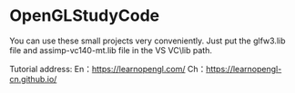 # OpenGLStudyCode

You can use these small projects very conveniently.
Just put the glfw3.lib file and assimp-vc140-mt.lib file in the VS VC\lib path.

Tutorial address:
En：https://learnopengl.com/
Ch：https://learnopengl-cn.github.io/
